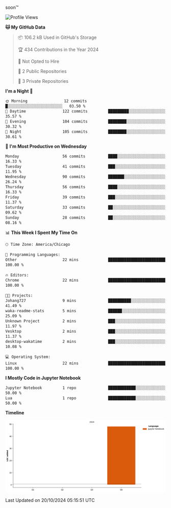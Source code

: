 soon™️

<!--START_SECTION:waka-->
![Profile Views](http://img.shields.io/badge/Profile%20Views-1-blue)

**🐱 My GitHub Data** 

> 📦 106.2 kB Used in GitHub's Storage 
 > 
> 🏆 434 Contributions in the Year 2024
 > 
> 🚫 Not Opted to Hire
 > 
> 📜 2 Public Repositories 
 > 
> 🔑 3 Private Repositories 
 > 
**I'm a Night 🦉** 

```text
🌞 Morning                12 commits          █░░░░░░░░░░░░░░░░░░░░░░░░   03.50 % 
🌆 Daytime                122 commits         █████████░░░░░░░░░░░░░░░░   35.57 % 
🌃 Evening                104 commits         ████████░░░░░░░░░░░░░░░░░   30.32 % 
🌙 Night                  105 commits         ████████░░░░░░░░░░░░░░░░░   30.61 % 
```
📅 **I'm Most Productive on Wednesday** 

```text
Monday                   56 commits          ████░░░░░░░░░░░░░░░░░░░░░   16.33 % 
Tuesday                  41 commits          ███░░░░░░░░░░░░░░░░░░░░░░   11.95 % 
Wednesday                90 commits          ███████░░░░░░░░░░░░░░░░░░   26.24 % 
Thursday                 56 commits          ████░░░░░░░░░░░░░░░░░░░░░   16.33 % 
Friday                   39 commits          ███░░░░░░░░░░░░░░░░░░░░░░   11.37 % 
Saturday                 33 commits          ██░░░░░░░░░░░░░░░░░░░░░░░   09.62 % 
Sunday                   28 commits          ██░░░░░░░░░░░░░░░░░░░░░░░   08.16 % 
```


📊 **This Week I Spent My Time On** 

```text
🕑︎ Time Zone: America/Chicago

💬 Programming Languages: 
Other                    22 mins             █████████████████████████   100.00 % 

🔥 Editors: 
Chrome                   22 mins             █████████████████████████   100.00 % 

🐱‍💻 Projects: 
Johang727                9 mins              ██████████░░░░░░░░░░░░░░░   41.49 % 
waka-readme-stats        5 mins              ██████░░░░░░░░░░░░░░░░░░░   25.09 % 
Unknown Project          2 mins              ███░░░░░░░░░░░░░░░░░░░░░░   11.97 % 
Vesktop                  2 mins              ███░░░░░░░░░░░░░░░░░░░░░░   11.37 % 
desktop-wakatime         2 mins              ███░░░░░░░░░░░░░░░░░░░░░░   10.08 % 

💻 Operating System: 
Linux                    22 mins             █████████████████████████   100.00 % 
```

**I Mostly Code in Jupyter Notebook** 

```text
Jupyter Notebook         1 repo              ████████████░░░░░░░░░░░░░   50.00 % 
Lua                      1 repo              ████████████░░░░░░░░░░░░░   50.00 % 
```



**Timeline**

![Lines of Code chart](https://raw.githubusercontent.com/Johang727/Johang727/main/assets/bar_graph.png)


 Last Updated on 20/10/2024 05:15:51 UTC
<!--END_SECTION:waka-->
